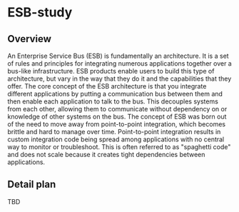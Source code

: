 # ESB-study

## Overview
An Enterprise Service Bus (ESB) is fundamentally an architecture. It is a set of rules and principles for integrating numerous applications together over a bus-like infrastructure. ESB products enable users to build this type of architecture, but vary in the way that they do it and the capabilities that they offer. The core concept of the ESB architecture is that you integrate different applications by putting a communication bus between them and then enable each application to talk to the bus. This decouples systems from each other, allowing them to communicate without dependency on or knowledge of other systems on the bus. The concept of ESB was born out of the need to move away from point-to-point integration, which becomes brittle and hard to manage over time. Point-to-point integration results in custom integration code being spread among applications with no central way to monitor or troubleshoot. This is often referred to as "spaghetti code" and does not scale because it creates tight dependencies between applications.   

## Detail plan
TBD
